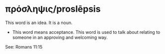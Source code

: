 # πρόσληψις/proslēpsis
This word is an idea. It is a noun.
* This word means acceptance. This word is used to talk about relating to someone in an approving and welcoming way.

See: Romans 11:15
